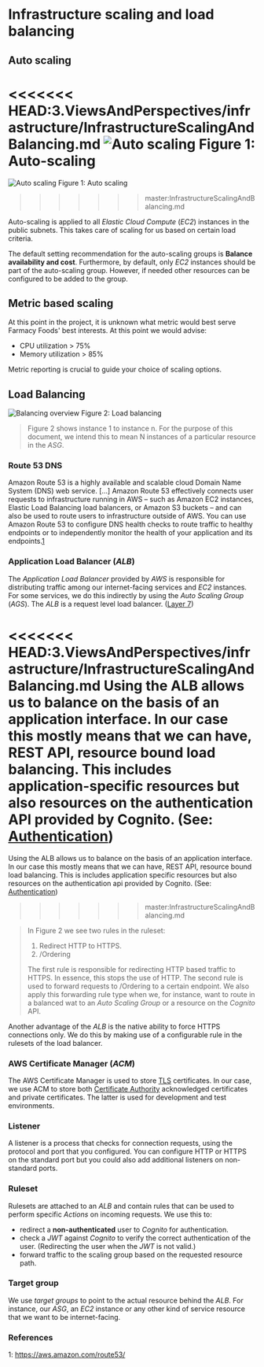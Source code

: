 # Infrastructure scaling and load balancing

## Auto scaling
<<<<<<< HEAD:3.ViewsAndPerspectives/infrastructure/InfrastructureScalingAndBalancing.md
![Auto scaling](/img/infra-auto-scaling.png)
Figure 1: Auto-scaling
=======
![Auto scaling](./img/infra-auto-scaling.png)
Figure 1: Auto scaling
>>>>>>> master:InfrastructureScalingAndBalancing.md

Auto-scaling is applied to all _Elastic Cloud Compute_ (_EC2_) instances in the public subnets. This takes care of scaling for us based on certain load criteria.

The default setting recommendation for the auto-scaling groups is **Balance availability and cost**. Furthermore, by default, only _EC2_ instances should be part of the auto-scaling group. However, if needed other resources can be configured to be added to the group.

## Metric based scaling
At this point in the project, it is unknown what metric would best serve Farmacy Foods' best interests. At this point we would advise:
- CPU utilization > 75%
- Memory utilization > 85%

Metric reporting is crucial to guide your choice of scaling options.

## Load Balancing

![Balancing overview](./img/Balancing-Overview.png)
Figure 2: Load balancing

> Figure 2 shows instance 1 to instance n. For the purpose of this document, we intend this to mean N instances of a particular resource in the _ASG_.
### Route 53 DNS

Amazon Route 53 is a highly available and scalable cloud Domain Name System (DNS) web service. [...] Amazon Route 53 effectively connects user requests to infrastructure running in AWS – such as Amazon EC2 instances, Elastic Load Balancing load balancers, or Amazon S3 buckets – and can also be used to route users to infrastructure outside of AWS. You can use Amazon Route 53 to configure DNS health checks to route traffic to healthy endpoints or to independently monitor the health of your application and its endpoints.[1](#references)

### Application Load Balancer (_ALB_)

The _Application Load Balancer_ provided by _AWS_ is responsible for distributing traffic among our internet-facing services and _EC2_ instances. For some services, we do this indirectly by using the _Auto Scaling Group_ (_AGS_). The _ALB_ is a request level load balancer. ([Layer 7](https://en.wikipedia.org/wiki/Application_layer))

<<<<<<< HEAD:3.ViewsAndPerspectives/infrastructure/InfrastructureScalingAndBalancing.md
Using the ALB allows us to balance on the basis of an application interface. In our case this mostly means that we can have, REST API, resource bound load balancing. This includes application-specific resources but also resources on the authentication API provided by Cognito. (See: [Authentication](Authentication.md))
=======
Using the ALB allows us to balance on the basis of an application interface. In our case this mostly means that we can have, REST API, resource bound load balancing. This is includes application specific resources but also resources on the authentication api provided by Cognito. (See: [Authentication](./Authentication.md))
>>>>>>> master:InfrastructureScalingAndBalancing.md

> In Figure 2 we see two rules in the ruleset:
> 1. Redirect HTTP to HTTPS.
> 2. /Ordering
>
> The first rule is responsible for redirecting HTTP based traffic to HTTPS. In essence, this stops the use of HTTP.
> The second rule is used to forward requests to /Ordering to a certain endpoint. We also apply this forwarding rule type when we, for instance, want to route in a balanced wat to an _Auto Scaling Group_ or a resource on the _Cognito_ API.

Another advantage of the _ALB_ is the native ability to force HTTPS connections only. We do this by making use of a configurable rule in the rulesets of the load balancer.

### AWS Certificate Manager (_ACM_)

The AWS Certificate Manager is used to store [TLS](https://en.wikipedia.org/wiki/Transport_Layer_Security) certificates. In our case, we use ACM to store both [Certificate Authority](https://en.wikipedia.org/wiki/Certificate_authority) acknowledged certificates and private certificates. The latter is used for development and test environments.

### Listener
A listener is a process that checks for connection requests, using the protocol and port that you configured. You can configure HTTP or HTTPS on the standard port but you could also add additional listeners on non-standard ports.

### Ruleset
Rulesets are attached to an _ALB_ and contain rules that can be used to perform specific _Actions_ on incoming requests. We use this to:
- redirect a **non-authenticated** user to _Cognito_ for authentication.
- check a _JWT_ against _Cognito_ to verify the correct authentication of the user. (Redirecting the user when the _JWT_ is not valid.)
- forward traffic to the scaling group based on the requested resource path.

### Target group
We use _target groups_ to point to the actual resource behind the _ALB_. For instance, our _ASG_, an _EC2_ instance or any other kind of service resource that we want to be internet-facing.

### References
1: https://aws.amazon.com/route53/
